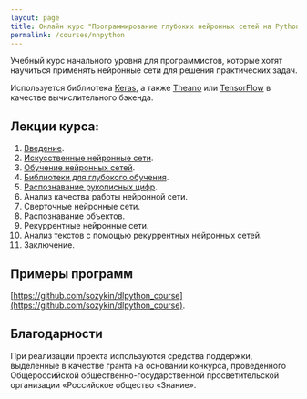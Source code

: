 ```yaml
---
layout: page
title: Онлайн курс "Программирование глубоких нейронных сетей на Python"
permalink: /courses/nnpython
---
```

Учебный курс начального уровня для программистов, которые хотят научиться применять нейронные сети для решения практических задач.

Используется библиотека [Keras](https://keras.io/), а также [Theano](http://deeplearning.net/software/theano/) или [TensorFlow](https://www.tensorflow.org/) в качестве вычислительного бэкенда. 

## Лекции курса:

1. [Введение](https://youtu.be/GX7qxV5nh5o).
2. [Искусственные нейронные сети](https://youtu.be/lACoEv1qe1U).
3. [Обучение нейронных сетей](https://youtu.be/KunK-QcqgOg).
4. [Библиотеки для глубокого обучения](https://youtu.be/9xfPb2hiqNY).
5. [Распознавание рукописных цифр](https://youtu.be/0ImpTjNeWGo).
6. Анализ качества работы нейронной сети.
7. Сверточные нейронные сети.
8. Распознавание объектов.
9. Рекуррентные нейронные сети.
10. Анализ текстов с помощью рекуррентных нейронных сетей. 
11. Заключение.

## Примеры программ

[https://github.com/sozykin/dlpython_course](https://github.com/sozykin/dlpython_course).

## Благодарности

При реализации проекта используются средства поддержки, выделенные в качестве гранта на основании конкурса, проведенного Общероссийской общественно-государственной просветительской организации «Российское общество «Знание».

